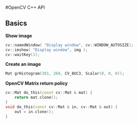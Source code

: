 #OpenCV C++ API

## Basics

**Show image**

```cpp
cv::namedWindow( "Display window", cv::WINDOW_AUTOSIZE);
cv::imshow( "Display window", img );
cv::waitKey(1);
```

**Create an image**

```cpp
Mat grHistogram(301, 260, CV_8UC3, Scalar(0, 0, 0));
```





**OpenCV Matrix return policy**

```cpp
cv::Mat do_this(const cv::Mat & mat) {
    return mat.clone();
}
void do_this(const cv::Mat & in, cv::Mat & out) {
    out = in.clone();
}
```